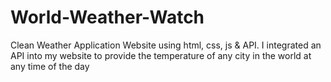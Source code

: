 # World-Weather-Watch
Clean Weather Application Website using html, css, js &amp; API. I integrated an API into my website to provide the temperature of any city in the world at any time of the day
